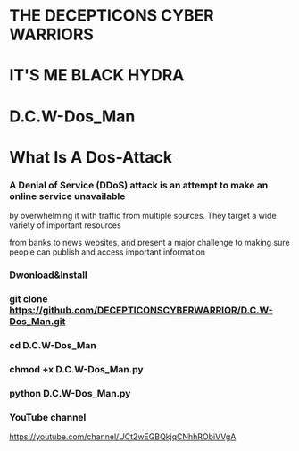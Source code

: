 # THE DECEPTICONS CYBER WARRIORS
#  IT'S ME BLACK HYDRA

# D.C.W-Dos_Man
# What Is A Dos-Attack

### A  Denial of Service (DDoS) attack is an attempt to make an online service unavailable 

by overwhelming it with traffic from multiple sources. They target a wide variety of important resources

from banks to news websites, and present a major challenge to making sure people can publish and access important information

### Dwonload&Install

### git clone https://github.com/DECEPTICONSCYBERWARRIOR/D.C.W-Dos_Man.git

### cd D.C.W-Dos_Man

### chmod +x D.C.W-Dos_Man.py

### python D.C.W-Dos_Man.py



### YouTube channel

https://youtube.com/channel/UCt2wEGBQkjqCNhhRObiVVgA
